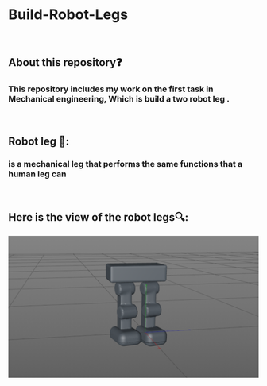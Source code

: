 # Build-Robot-Legs
</br >

## About this repository❓</br >

### This repository includes my work on the first task in Mechanical engineering, Which is build a two robot leg . </br >
</br >

## Robot leg 🦿: </br >
 
### is a mechanical leg that performs the same functions that a human leg can </br > 
</br > 

## Here is the view of the robot legs🔍: </br >


<img src="images/Legs.png" width="700">



